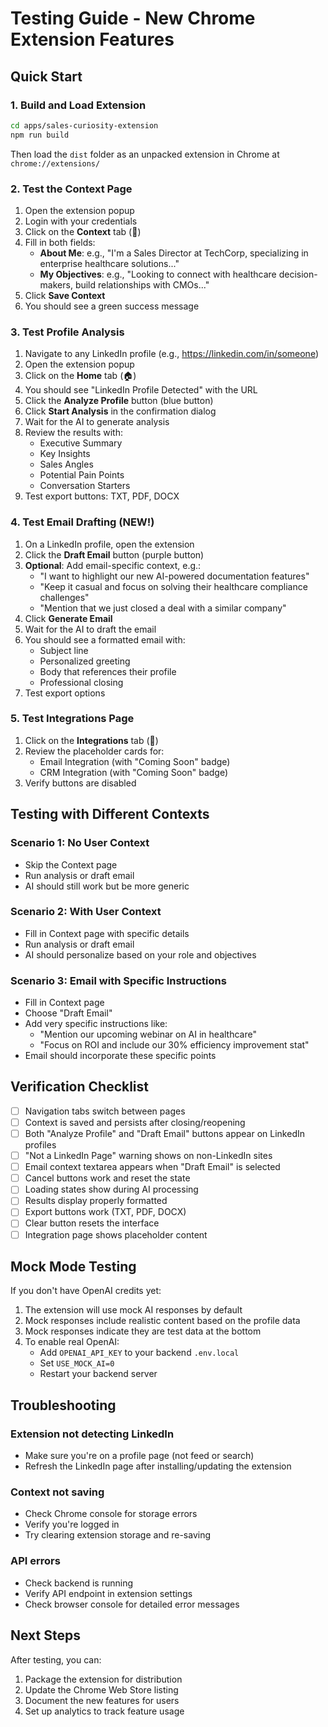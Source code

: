 # Testing Guide - New Chrome Extension Features

## Quick Start

### 1. Build and Load Extension
```bash
cd apps/sales-curiosity-extension
npm run build
```

Then load the `dist` folder as an unpacked extension in Chrome at `chrome://extensions/`

### 2. Test the Context Page

1. Open the extension popup
2. Login with your credentials
3. Click on the **Context** tab (👤)
4. Fill in both fields:
   - **About Me**: e.g., "I'm a Sales Director at TechCorp, specializing in enterprise healthcare solutions..."
   - **My Objectives**: e.g., "Looking to connect with healthcare decision-makers, build relationships with CMOs..."
5. Click **Save Context**
6. You should see a green success message

### 3. Test Profile Analysis

1. Navigate to any LinkedIn profile (e.g., https://linkedin.com/in/someone)
2. Open the extension popup
3. Click on the **Home** tab (🏠)
4. You should see "LinkedIn Profile Detected" with the URL
5. Click the **Analyze Profile** button (blue button)
6. Click **Start Analysis** in the confirmation dialog
7. Wait for the AI to generate analysis
8. Review the results with:
   - Executive Summary
   - Key Insights
   - Sales Angles
   - Potential Pain Points
   - Conversation Starters
9. Test export buttons: TXT, PDF, DOCX

### 4. Test Email Drafting (NEW!)

1. On a LinkedIn profile, open the extension
2. Click the **Draft Email** button (purple button)
3. **Optional**: Add email-specific context, e.g.:
   - "I want to highlight our new AI-powered documentation features"
   - "Keep it casual and focus on solving their healthcare compliance challenges"
   - "Mention that we just closed a deal with a similar company"
4. Click **Generate Email**
5. Wait for the AI to draft the email
6. You should see a formatted email with:
   - Subject line
   - Personalized greeting
   - Body that references their profile
   - Professional closing
7. Test export options

### 5. Test Integrations Page

1. Click on the **Integrations** tab (🔌)
2. Review the placeholder cards for:
   - Email Integration (with "Coming Soon" badge)
   - CRM Integration (with "Coming Soon" badge)
3. Verify buttons are disabled

## Testing with Different Contexts

### Scenario 1: No User Context
- Skip the Context page
- Run analysis or draft email
- AI should still work but be more generic

### Scenario 2: With User Context
- Fill in Context page with specific details
- Run analysis or draft email
- AI should personalize based on your role and objectives

### Scenario 3: Email with Specific Instructions
- Fill in Context page
- Choose "Draft Email"
- Add very specific instructions like:
  - "Mention our upcoming webinar on AI in healthcare"
  - "Focus on ROI and include our 30% efficiency improvement stat"
- Email should incorporate these specific points

## Verification Checklist

- [ ] Navigation tabs switch between pages
- [ ] Context is saved and persists after closing/reopening
- [ ] Both "Analyze Profile" and "Draft Email" buttons appear on LinkedIn profiles
- [ ] "Not a LinkedIn Page" warning shows on non-LinkedIn sites
- [ ] Email context textarea appears when "Draft Email" is selected
- [ ] Cancel buttons work and reset the state
- [ ] Loading states show during AI processing
- [ ] Results display properly formatted
- [ ] Export buttons work (TXT, PDF, DOCX)
- [ ] Clear button resets the interface
- [ ] Integration page shows placeholder content

## Mock Mode Testing

If you don't have OpenAI credits yet:

1. The extension will use mock AI responses by default
2. Mock responses include realistic content based on the profile data
3. Mock responses indicate they are test data at the bottom
4. To enable real OpenAI:
   - Add `OPENAI_API_KEY` to your backend `.env.local`
   - Set `USE_MOCK_AI=0`
   - Restart your backend server

## Troubleshooting

### Extension not detecting LinkedIn
- Make sure you're on a profile page (not feed or search)
- Refresh the LinkedIn page after installing/updating the extension

### Context not saving
- Check Chrome console for storage errors
- Verify you're logged in
- Try clearing extension storage and re-saving

### API errors
- Check backend is running
- Verify API endpoint in extension settings
- Check browser console for detailed error messages

## Next Steps

After testing, you can:
1. Package the extension for distribution
2. Update the Chrome Web Store listing
3. Document the new features for users
4. Set up analytics to track feature usage

